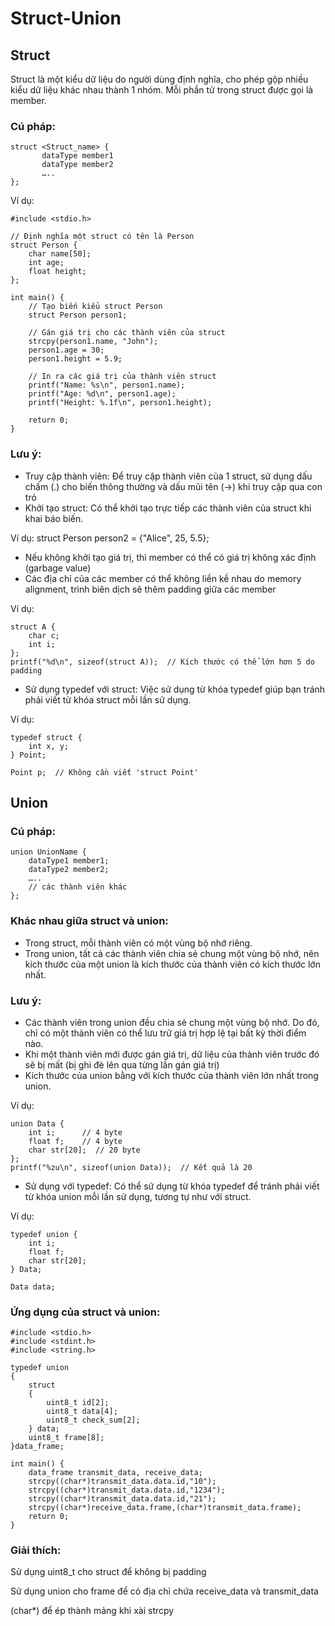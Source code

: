 # Struct-Union
## Struct
Struct là một kiểu dữ liệu do người dùng định nghĩa, cho phép gộp nhiều kiểu dữ liệu khác nhau thành 1 nhóm. Mỗi phần tử trong struct được gọi là member.

### Cú pháp:
```
struct <Struct_name> {
       dataType member1
       dataType member2
       …..
};
```
Ví dụ:
```
#include <stdio.h>

// Định nghĩa một struct có tên là Person
struct Person {
    char name[50];
    int age;
    float height;
};

int main() {
    // Tạo biến kiểu struct Person
    struct Person person1;

    // Gán giá trị cho các thành viên của struct
    strcpy(person1.name, "John");
    person1.age = 30;
    person1.height = 5.9;

    // In ra các giá trị của thành viên struct
    printf("Name: %s\n", person1.name);
    printf("Age: %d\n", person1.age);
    printf("Height: %.1f\n", person1.height);

    return 0;
}
```
### Lưu ý:
<ul>
  <li>Truy cập thành viên: Để truy cập thành viên của 1 struct, sử dụng dấu chấm (.) cho biến thông thường và dấu mũi tên (->) khi truy cập qua con trỏ</li>
  <li>Khởi tạo struct: Có thể khởi tạo trực tiếp các thành viên của struct khi khai báo biến.</li>
</ul>

Ví dụ:
struct Person person2 = {"Alice", 25, 5.5};

<ul>
  <li>Nếu không khởi tạo giá trị, thì member có thể có giá trị không xác định (garbage value)</li>
  <li>Các địa chỉ của các member có thể không liền kề nhau do memory alignment, trình biên dịch sẽ thêm padding giữa các member</li>
</ul>

Ví dụ: 
```
struct A {
    char c;
    int i;
};
printf("%d\n", sizeof(struct A));  // Kích thước có thể lớn hơn 5 do padding
```

<ul>
  <li>Sử dụng typedef với struct: Việc sử dụng từ khóa typedef giúp bạn tránh phải viết từ khóa struct mỗi lần sử dụng.</li>
</ul>


Ví dụ:
```
typedef struct {
    int x, y;
} Point;

Point p;  // Không cần viết 'struct Point'
```

## Union
### Cú pháp:
```
union UnionName {
    dataType1 member1;
    dataType2 member2;
    …..
    // các thành viên khác
};
```
### Khác nhau giữa struct và union:

<ul>
  <li>Trong struct, mỗi thành viên có một vùng bộ nhớ riêng.</li>
  <li>Trong union, tất cả các thành viên chia sẻ chung một vùng bộ nhớ, nên kích thước của một union là kích thước của thành viên có kích thước lớn nhất.</li>
</ul>

### Lưu ý: 

<ul>
  <li>Các thành viên trong union đều chia sẻ chung một vùng bộ nhớ. Do đó, chỉ có một thành viên có thể lưu trữ giá trị hợp lệ tại bất kỳ thời điểm nào.</li>
  <li>Khi một thành viên mới được gán giá trị, dữ liệu của thành viên trước đó sẽ bị mất (bị ghi đè lên qua từng lần gán giá trị)</li>
  <li>Kích thước của union bằng với kích thước của thành viên lớn nhất trong union.</li>
</ul>

Ví dụ: 
```
union Data {
    int i;      // 4 byte
    float f;    // 4 byte
    char str[20];  // 20 byte
};
printf("%zu\n", sizeof(union Data));  // Kết quả là 20
```

<ul>
  <li>Sử dụng với typedef: Có thể sử dụng từ khóa typedef để tránh phải viết từ khóa union mỗi lần sử dụng, tương tự như với struct.</li>
</ul>


Ví dụ: 
```
typedef union {
    int i;
    float f;
    char str[20];
} Data;

Data data;
```

### Ứng dụng của struct và union:
```
#include <stdio.h>
#include <stdint.h>
#include <string.h>

typedef union 
{
    struct 
    {
        uint8_t id[2];
        uint8_t data[4];
        uint8_t check_sum[2];
    } data;
    uint8_t frame[8];
}data_frame;

int main() {
    data_frame transmit_data, receive_data;
    strcpy((char*)transmit_data.data.id,"10");
    strcpy((char*)transmit_data.data.id,"1234");
    strcpy((char*)transmit_data.data.id,"21");
    strcpy((char*)receive_data.frame,(char*)transmit_data.frame);
    return 0;
}
```
### Giải thích:
Sử dụng uint8_t cho struct để không bị padding

Sử dụng union cho frame để có địa chỉ chứa receive_data và transmit_data

(char*) để ép thành mảng khi xài strcpy
